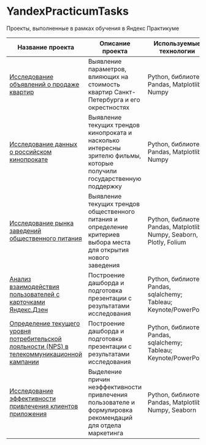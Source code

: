 # YandexPracticumTasks
Проекты, выполненные в рамках обучения в Яндекс Практикуме 

| Название проекта | Описание проекта | Используемые технологии 
| --- | --- | --- |
| [Исследование объявлений о продаже квартир](https://github.com/NataliaSolntseva/YandexPracticumTasks/tree/main/Real%20estate%20market%20research) | Выявление параметров, влияющих на стоимость квартир Санкт-Петербурга и его окрестностях | Python, библиотеки Pandas, Matplotlib, Numpy |
| [Исследование данных о российском кинопрокате](https://github.com/NataliaSolntseva/YandexPracticumTasks/tree/0f0d06e1abaf4c123529db9407c95649a718ca6f/RF%20Cinema%20Research) | Выявление текущих трендов кинопроката и насколько интересны зрителю фильмы, которые получили государственную поддержку | Python, библиотеки Pandas, Matplotlib, Numpy |
| [Исследование рынка заведений общественного питания](https://github.com/NataliaSolntseva/YandexPracticumTasks/tree/809e398cba38e08fe4fa39bca803b7436bc5785d/Catering%20market%20research)| Выявление текущих трендов общественного питания и определение критериев выбора места для открытия нового заведения | Python, библиотеки Pandas, Matplotlib, Numpy, Seaborn, Plotly, Folium |
| [Анализ взаимодействия пользователей с карточками Яндекс.Дзен](https://github.com/NataliaSolntseva/YandexPracticumTasks/tree/2056747d196aae4199b209c64ca7149a259da56b/Yandex%20Gen%20Research) | Построение дашборда и подготовка презентации с результатами исследования | Python, библиотеки Pandas, sqlalchemy; Tableau; Keynote/PowerPoint |
| [Определение текущего уровня потребительской лояльности (NPS) в телекоммуникационной кампании](https://github.com/NataliaSolntseva/YandexPracticumTasks/tree/073fd05c993dcd22c709a17fd24df1268ac12fa9/NPS%20Telecom%20Research) | Построение дашборда и подготовка презентации с результатами исследования | Python, библиотеки Pandas, sqlalchemy; Tableau; Keynote/PowerPoint |
| [Исследование эффективности привлечения клиентов приложения](https://github.com/NataliaSolntseva/YandexPracticumTasks/blob/main/Attraction_Eff_Research.ipynb) | Выделение причин неэффективности привлечения пользователе и формулировка рекомендаций для отдела маркетинга | Python, библиотеки Pandas, Matplotlib, Numpy, Seaborn |
